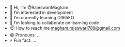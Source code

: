 - 👋 Hi, I’m @RajeswariMagham
- 👀 I’m interested in development
- 🌱 I’m currently learning D365FO
- 💞️ I’m looking to collaborate on learning code
- 📫 How to reach me magham.rajeswari789@gmail.com
- 😄 Pronouns: ...
- ⚡ Fun fact: ...

<!---
RajeswariMagham/RajeswariMagham is a ✨ special ✨ repository because its `README.md` (this file) appears on your GitHub profile.
You can click the Preview link to take a look at your changes.
--->
